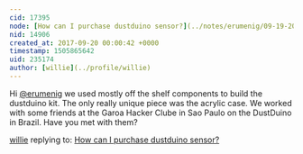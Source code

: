 ```yaml
---
cid: 17395
node: [How can I purchase dustduino sensor?](../notes/erumenig/09-19-2017/how-can-i-purchase-dustduino-sensor)
nid: 14906
created_at: 2017-09-20 00:00:42 +0000
timestamp: 1505865642
uid: 235174
author: [willie](../profile/willie)
---
```


Hi [@erumenig](/profile/erumenig) we used mostly off the shelf components to build the dustduino kit. The only really unique piece was the acrylic case. We worked with some friends at the Garoa Hacker Clube in Sao Paulo on the DustDuino in Brazil. Have you met with them? 



[willie](../profile/willie) replying to: [How can I purchase dustduino sensor?](../notes/erumenig/09-19-2017/how-can-i-purchase-dustduino-sensor)

